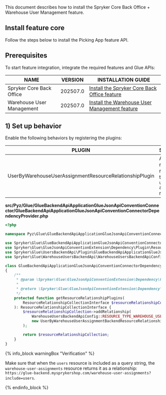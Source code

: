 This document describes how to install the Spryker Core Back Office + Warehouse User Management feature.

## Install feature core

Follow the steps below to install the Picking App feature API.

## Prerequisites

To start feature integration, integrate the required features and Glue APIs:

| NAME                      | VERSION          | INSTALLATION GUIDE                                                                                                                                              |
|---------------------------|------------------|----------------------------------------------------------------------------------------------------------------------------------------------------------------|
| Spryker Core Back Office  | 202507.0 | [Install the Spryker Core Back Office feature](/docs/pbc/all/miscellaneous/latest/install-and-upgrade/install-features/install-the-spryker-core-feature.html)   |
| Warehouse User Management | 202507.0 | [Install the Warehouse User Management feature](/docs/pbc/all/warehouse-management-system/latest/unified-commerce/install-and-upgrade/install-the-warehouse-user-management-feature.html) |

## 1) Set up behavior

Enable the following behaviors by registering the plugins:

| PLUGIN                                                  | SPECIFICATION                                                                             | PREREQUISITES | NAMESPACE                                                 |
|---------------------------------------------------------|-------------------------------------------------------------------------------------------|---------------|-----------------------------------------------------------|
| UserByWarehouseUserAssignmentResourceRelationshipPlugin | Adds the `users` resource as a relationship to the `warehouse-user-assignments` resource. |               | Spryker\Glue\UsersBackendApi\Plugin\GlueJsonApiConvention |


**src/Pyz/Glue/GlueBackendApiApplicationGlueJsonApiConventionConnector/GlueBackendApiApplicationGlueJsonApiConventionConnectorDependencyProvider.php**

```php
<?php

namespace Pyz\Glue\GlueBackendApiApplicationGlueJsonApiConventionConnector;

use Spryker\Glue\GlueBackendApiApplicationGlueJsonApiConventionConnector\GlueBackendApiApplicationGlueJsonApiConventionConnectorDependencyProvider as SprykerGlueBackendApiApplicationGlueJsonApiConventionConnectorDependencyProvider;
use Spryker\Glue\GlueJsonApiConventionExtension\Dependency\Plugin\ResourceRelationshipCollectionInterface;
use Spryker\Glue\UsersBackendApi\Plugin\GlueBackendApiApplicationGlueJsonApiConventionConnector\UserByWarehouseUserAssignmentBackendResourceRelationshipPlugin;
use Spryker\Glue\WarehouseUsersBackendApi\WarehouseUsersBackendApiConfig;

class GlueBackendApiApplicationGlueJsonApiConventionConnectorDependencyProvider extends SprykerGlueBackendApiApplicationGlueJsonApiConventionConnectorDependencyProvider
{
    /**
     * @param \Spryker\Glue\GlueJsonApiConventionExtension\Dependency\Plugin\ResourceRelationshipCollectionInterface $resourceRelationshipCollection
     *
     * @return \Spryker\Glue\GlueJsonApiConventionExtension\Dependency\Plugin\ResourceRelationshipCollectionInterface
     */
    protected function getResourceRelationshipPlugins(
        ResourceRelationshipCollectionInterface $resourceRelationshipCollection,
    ): ResourceRelationshipCollectionInterface {
        $resourceRelationshipCollection->addRelationship(
            WarehouseUsersBackendApiConfig::RESOURCE_TYPE_WAREHOUSE_USER_ASSIGNMENTS,
            new UserByWarehouseUserAssignmentBackendResourceRelationshipPlugin(),
        );

        return $resourceRelationshipCollection;
    }
}

```

{% info_block warningBox "Verification" %}

Make sure that when the `users` resource is included as a query string, the `warehouse-user-assignments` resource returns it as a relationship: `https://glue-backend.mysprykershop.com/warehouse-user-assignments?include=users`.

{% endinfo_block %}
